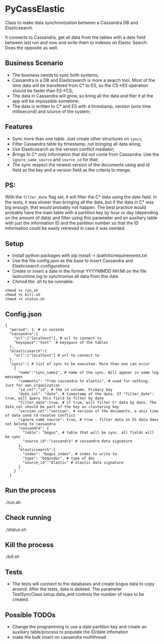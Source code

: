 # PyCassElastic
Class to make data synchronization between a Cassandra DB and Elasticsearch.

It connects to Cassandra, get all data from the tables with a date field between last run and now and write them to indexes on Elastic Search. Does the opposite as well.

## Business Scenario
- The business needs to sync both systems;
- Cassandra is a DB and Elasticsearch is more a search tool. Most of the time data will be transfered from C* to ES, so the CS->ES operation should be faster than ES->CS;
- The data in Cassandra will grow, so bring all the data and filer it at the app will be impossible sometime;
- The data is written to C* and ES with a timestamp, version (unix time millisecond) and source of the system;

## Features
- Sync more than one table. Just create other structures on `syncs`;
- Filter Cassandra table by timestamp, not bringing all data along;
- Use Elasticsearch as the version conflict mediator;
- Brings to C* only information that did not come from Cassandra. Use the `ignore_same_source` and `source_id` for that;
- The sync respect the newest version of the documents using and id field as the key and a version field as the criteria to merge;

## PS:
With the `filter_date` flag set, it will filter the C* data using the date field. In the tests, it was slower than bringing all the data, but if the data in C* was big enough, that would probably not happen.
The best practice would probably have the main table with a partition key by hour or day (depending on the amount of data) and filter using this parameter and an auxiliary table with just the information ID and the partition number so that the ID information could be easily retrieved in case it was needed.

## Setup
- Install python packages with pip install -r /path/to/requirements.txt
- Use the file config.json as the base to insert Cassandra and Elasticsearch configurations
- Create or insert a date in the format YYYYMMDD HH:MI on the file lastruntime.log to synchronise all data from this date
- Chmod the .sh to be runnable:
```
chmod +x run.sh
chmod +x kill.sh
chmod +x status.sh
```

## Config.json
```
{
  "period": 1, # in seconds
  "cassandra":{
    "url":["localhost"], # url to connect to
    "keyspace":"test"  # keyspace of the tables
  },
  "elasticsearch":{
    "url":["localhost"] # url to connect to
  },
  "syncs":[ # list of sync to be executed. More than one can occur
    {
      "name":"sync_name1", # name of the sync. Will appear in some log messages
      "comments": "from cassandra to elastic", # used for nothing. Just for own organization
      "id_col":"id", # the id column. Primary key
      "date_col": "date", # timestamp of the data. If "filter_date": true, will query this field to filter by date
      "filter_date":true, # if true, will filter C* data by date. The date_col should be part of the key as clustering key
      "version_col":"version", # version of the documents. a unix time of date used to resolve conflict
      "ignore_same_source": true, # true - filter data on ES data does not belong to cassandra
      "cassandra": {
        "table": "bogus", # table that will be sync. all fields will be sync
        "source_id":"cassandra" # cassandra data signature
      },
      "elasticsearch":{
        "index": "bogus_index", # index to write to
        "type": "bogusdoc", # type of doc
        "source_id":"Elastic" # elastic data signature
      }
    }
  ]
```

## Run the process
./run.sh
## Check running
./status.sh
## Kill the process
./kill.sh
## Tests
- The tests will connect to the databases and create bogus data to copy around. After the tests, data is deleted. The parameter TestSyncClass.setup.data_amt controls the number of rows to be created.

## Possible TODOs
- Change the programming to use a date partition key and create an auxiliary table/process to populate the ID/date infomation
- make the bulk insert on cassandra multithread
